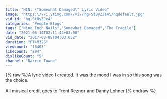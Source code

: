 ```yaml
---
title: "NIN: \"Somewhat Damaged\" Lyric Video"
image: "https:\/\/i.ytimg.com\/vi\/hg-St8yZJe4\/hqdefault.jpg"
vid_id: "hg-St8yZJe4"
categories: "People-Blogs"
tags: ["Nine Inch Nails","Somewhat Damaged","The Fragile"]
date: "2021-06-14T02:11:44+03:00"
vid_date: "2017-03-08T04:03:05Z"
duration: "PT4M32S"
viewcount: "16403"
likeCount: "294"
dislikeCount: "5"
channel: "Darrin Towne"
---
```

{% raw %}A lyric video I created. It was the mood I was in so this song was the choice. <br /><br />All musical credit goes to Trent Reznor and Danny Lohner.{% endraw %}
